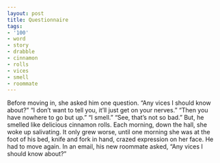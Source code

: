 ```yaml
---
layout: post
title: Questionnaire
tags:
- '100'
- word
- story
- drabble
- cinnamon
- rolls
- vices
- smell
- roommate
---
```

Before moving in, she asked him one question.
“Any vices I should know about?”
“I don’t want to tell you, it’ll just get on your nerves.”
“Then you have nowhere to go but up.”
“I smell.”
“See, that’s not so bad.”
But, he smelled like delicious cinnamon rolls. Each morning, down the hall, she woke up salivating. It only grew worse, until one morning she was at the foot of his bed, knife and fork in hand, crazed expression on her face.
He had to move again. In an email, his new roommate asked, “Any vices I should know about?”
